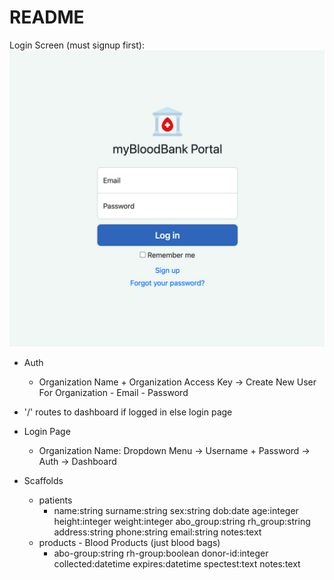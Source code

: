 # README

Login Screen (must signup first):
![alt text](https://github.com/17woods/blood-bank/blob/main/screenshots/login.png?raw=true)





- Auth
    - Organization Name + Organization Access Key -> Create New User For Organization
                                                    - Email
                                                    - Password

- '/' routes to dashboard if logged in else login page

- Login Page
    - Organization Name: Dropdown Menu -> Username + Password
        -> Auth -> Dashboard


- Scaffolds
    - patients
        - name:string surname:string sex:string dob:date age:integer height:integer weight:integer abo_group:string rh_group:string address:string phone:string email:string notes:text
    - products - Blood Products (just blood bags)
        - abo-group:string rh-group:boolean donor-id:integer collected:datetime expires:datetime spectest:text notes:text
